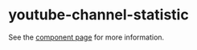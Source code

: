 # youtube-channel-statistic

See the [component page](http://akash1810.github.io/youtube-channel-statistic) for more information.
